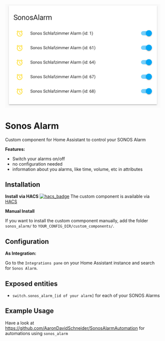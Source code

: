![Example](https://raw.githubusercontent.com/AaronDavidSchneider/SonosAlarm/master/example.png)
# Sonos Alarm

Custom component for Home Assistant to control your SONOS Alarm

**Features:**

- Switch your alarms on/off
- no configuration needed
- information about you alarms, like time, volume, etc in attributes

## Installation

**Install via HACS**
[![hacs_badge](https://img.shields.io/badge/HACS-Default-orange.svg?style=for-the-badge)](https://github.com/custom-components/hacs)
The custom component is available via [HACS](https://github.com/custom-components/hacs)

**Manual Install**

If you want to install the custom commponent manually, add the folder `sonos_alarm/` to `YOUR_CONFIG_DIR/custom_components/`.

## Configuration
**As Integration:**

Go to the `Integrations pane` on your Home Assistant instance and search for `Sonos Alarm`.

## Exposed entities

- `switch.sonos_alarm_[id of your alarm]` for each of your SONOS Alarms

## Example Usage
Have a look at https://github.com/AaronDavidSchneider/SonosAlarmAutomation for automations using `sonos_alarm`
